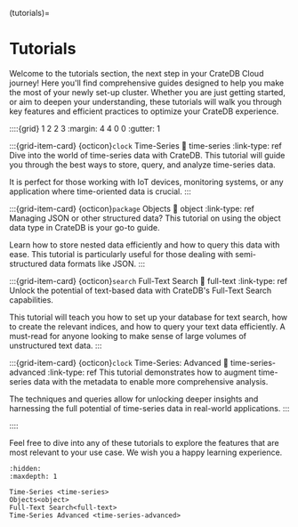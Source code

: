 (tutorials)=
# Tutorials

Welcome to the tutorials section, the next step in your CrateDB Cloud journey!
Here you'll find comprehensive guides designed to help you make the most of your
newly set-up cluster. Whether you are just getting started, or aim to deepen
your understanding, these tutorials will walk you through key features and
efficient practices to optimize your CrateDB experience.

::::{grid} 1 2 2 3
:margin: 4 4 0 0
:gutter: 1

:::{grid-item-card} {octicon}`clock` Time-Series
:link: time-series
:link-type: ref
Dive into the world of time-series data with CrateDB. This tutorial will guide
you through the best ways to store, query, and analyze time-series data.

It is perfect for those working with IoT devices, monitoring systems, or any
application where time-oriented data is crucial.
:::


:::{grid-item-card} {octicon}`package` Objects
:link: object
:link-type: ref
Managing JSON or other structured data? This tutorial on using the object data
type in CrateDB is your go-to guide.

Learn how to store nested data efficiently
and how to query this data with ease. This tutorial is particularly useful
for those dealing with semi-structured data formats like JSON.
:::


:::{grid-item-card} {octicon}`search` Full-Text Search
:link: full-text
:link-type: ref
Unlock the potential of text-based data with CrateDB's Full-Text Search
capabilities.

This tutorial will teach you how to set up your database for text
search, how to create the relevant indices, and how to query your text data
efficiently. A must-read for anyone looking to make sense of large volumes of
unstructured text data.
:::

:::{grid-item-card} {octicon}`clock` Time-Series: Advanced
:link: time-series-advanced
:link-type: ref
This tutorial demonstrates how to augment time-series data with the metadata to enable more comprehensive analysis.

The techniques and queries allow for unlocking deeper insights and harnessing the
full potential of time-series data in real-world applications.
:::

::::

Feel free to dive into any of these tutorials to explore the features that are
most relevant to your use case. We wish you a happy learning experience.

```{toctree}
:hidden:
:maxdepth: 1

Time-Series <time-series>
Objects<object>
Full-Text Search<full-text>
Time-Series Advanced <time-series-advanced>
```
